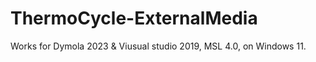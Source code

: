 # ThermoCycle-ExternalMedia
Works for Dymola 2023 & Viusual studio 2019, MSL 4.0, on Windows 11.

 
